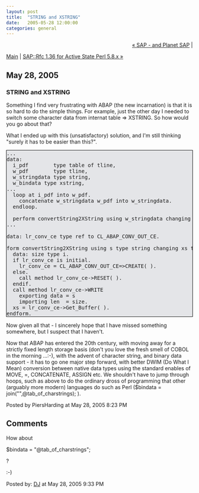 ```yaml
---
layout: post
title:  "STRING and XSTRING"
date:   2005-05-28 12:00:00
categories: general
---
```

<p align="right">
<a href="http://www.piersharding.com/blog/archives/2005/05/sap_and_planet.html">&laquo; SAP - and Planet SAP</a> |

<a href="http://www.piersharding.com/blog/">Main</a>
| <a href="http://www.piersharding.com/blog/archives/2005/06/saprfc_136_for_1.html">SAP::Rfc 1.36 for Active State Perl 5.8.x &raquo;</a>

</p>

<h2>May 28, 2005</h2>

<h3>STRING and XSTRING</h3>

<p>
Something I find very frustrating with ABAP (the new incarnation) is that it is so hard to do the simple things.  For example, just the other day I needed to switch some character data from internat table => XSTRING.  So how would you go about that?
</p>

<div id="a000029more"><div id="more">
<p>
What I ended up with this (unsatisfactory) solution, and I'm still thinking "surely it has to be easier than this?".
</p>
<style>
<!--
.mycode {
    border-style : solid ;
    border-width: 1px ;
    border-color: #000000 ;
    background-color: #E4E5E8 ;
 }
-->
</style>


<pre class='mycode'>
...
data:
  i_pdf        type table of tline,
  w_pdf        type tline,
  w_stringdata type string,
  w_bindata type xstring,
...
  loop at i_pdf into w_pdf.
    concatenate w_stringdata w_pdf into w_stringdata.
  endloop.

  perform convertString2XString using w_stringdata changing w_bindata.
...

data: lr_conv_ce type ref to CL_ABAP_CONV_OUT_CE.

form convertString2XString using s type string changing xs type xstring.
  data: size type i.
  if lr_conv_ce is initial.
    lr_conv_ce = CL_ABAP_CONV_OUT_CE=>CREATE( ).
  else.
    call method lr_conv_ce->RESET( ).
  endif.
  call method lr_conv_ce->WRITE
    exporting data = s
    importing len  = size.
  xs = lr_conv_ce->Get_Buffer( ).
endform.
</pre>

<p>
Now given all that - I sincerely hope that I have missed something somewhere, but I suspect that I haven't.
</p>
<p>
Now that ABAP has entered the 20th century, with moving away for a strictly fixed length storage basis (don't you love the fresh smell of COBOL in the morning ...:-), with the advent of character string, and binary data support - it has to go one major step forward, with better DWIM (Do What I Mean) conversion between native data types using the standard enables of MOVE, =, CONCATENATE, ASSIGN etc.  We shouldn't have to jump through hoops, such as above to do the ordinary dross of programming that other (arguably more modern) languages do such as Perl ($bindata = join("",@tab_of_charstrings); ).
</p>
</div></div>

<p class="posted">Posted by PiersHarding at May 28, 2005  8:23 PM</p>




<h2 id="comments">Comments</h2>

<div id="c1">
<p>How about</p>

<p>$bindata = "@tab_of_charstrings";</p>

<p>?</p>

<p>:-)</p>
</div>
<p class="posted">Posted by: <a href="http://www.pipetree.com/qmacro" rel="nofollow">DJ</a>  at May 28, 2005  9:33 PM</p>





<script type="text/javascript" language="javascript">
<!--
if (document.comments_form.email != undefined)
    document.comments_form.email.value = getCookie("mtcmtmail");
if (document.comments_form.author != undefined)
    document.comments_form.author.value = getCookie("mtcmtauth");
if (document.comments_form.url != undefined)
    document.comments_form.url.value = getCookie("mtcmthome");
if (getCookie("mtcmtauth") || getCookie("mtcmthome")) {
    document.comments_form.bakecookie[0].checked = true;
} else {
    document.comments_form.bakecookie[1].checked = true;
}
//-->
</script>




